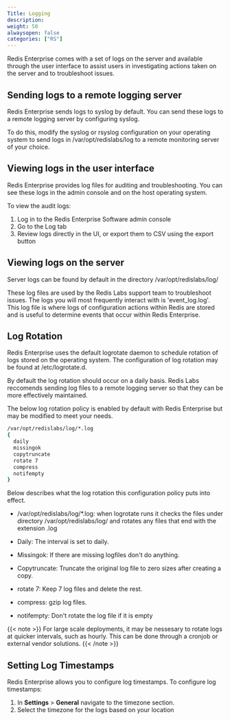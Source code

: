 ```yaml
---
Title: Logging
description:
weight: 50
alwaysopen: false
categories: ["RS"]
---
```

Redis Enterprise comes with a set of logs on the server and available through the user interface to assist users in investigating actions taken on the server and to troubleshoot issues.

## Sending logs to a remote logging server
Redis Enterprise sends logs to syslog by default. You can send these  logs to a remote logging server by configuring syslog. 

To do this, modify the syslog or rsyslog configuration on your operating system to send logs in /var/opt/redislabs/log to a remote monitoring server of your choice.

## Viewing logs in the user interface
Redis Enterprise provides log files for auditing and troubleshooting. You can see these logs in the admin console and on the host operating system.

To view the audit logs:

1. Log in to the Redis Enterprise Software admin console
1. Go to the Log tab
1. Review logs directly in the UI, or export them to CSV using the export button

## Viewing logs on the server

Server logs can be found by default in the directory /var/opt/redislabs/log/

These log files are used by the Redis Labs support team to troubleshoot issues. The logs you will most frequently interact with is 'event_log.log'. This log file is where logs of configuration actions within Redis are stored and is useful to determine events that occur within Redis Enterprise.

## Log Rotation

Redis Enterprise uses the default logrotate daemon to schedule rotation of logs stored on the operating system. The configuration of log rotation may be found at /etc/logrotate.d.

By default the log rotation should occur on a daily basis. Redis Labs reccomends sending log files to a remote logging server so that they can be more effectively maintained.

The below log rotation policy is enabled by default with Redis Enterprise but may be modified to meet your needs. 

```sh
/var/opt/redislabs/log/*.log
{ 
  daily
  missingok
  copytruncate
  rotate 7
  compress
  notifempty
}
```

Below describes what the log rotation this configuration policy puts into effect.

- /var/opt/redislabs/log/*.log: when logrotate runs it checks the files under directory /var/opt/redislabs/log/ and rotates any files that end with the extension .log

- Daily: The interval is set to daily.

- Missingok: If there are missing logfiles don't do anything.

- Copytruncate: Truncate the original log file to zero sizes after creating a copy.

- rotate 7: Keep 7 log files and delete the rest.

- compress: gzip log files.

- notifempty: Don't rotate the log file if it is empty

{{< note >}}
For large scale deployments, it may be nessesary to rotate logs at quicker intervals, such as hourly. This can be done through a cronjob or external vendor solutions.
{{< /note >}}

## Setting Log Timestamps

Redis Enterprise allows you to configure log timestamps. To configure log timestamps:

1. In **Settings** > **General** navigate to the timezone section.
1. Select the timezone for the logs based on your location

